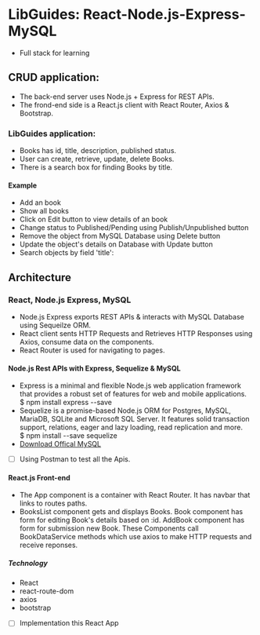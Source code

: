 # LibGuides: React-Node.js-Express-MySQL
- Full stack for learning 
## CRUD application: 
- The back-end server uses Node.js + Express for REST APIs.
- The frond-end side is a React.js client with React Router, Axios & Bootstrap. 
### LibGuides application:
- Books has id, title, description, published status.
- User can create, retrieve, update, delete Books.
- There is a search box for finding Books by title. 
#### Example
- Add an book
- Show all books
- Click on Edit button to view details of an book
- Change status to Published/Pending using Publish/Unpublished button
- Remove the object from MySQL Database using Delete button
- Update the object's details on Database with Update button
- Search objects by field 'title':
## Architecture
### React, Node.js Express, MySQL
- Node.js Express exports REST APIs & interacts with MySQL Database using Sequeilze ORM.
- React client sents HTTP Requests and Retrieves HTTP Responses using Axios, consume data on the components. 
- React Router is used for navigating to pages.  
#### Node.js Rest APIs with Express, Sequelize & MySQL
- Express is a minimal and flexible Node.js web application framework that provides a robust set of features for web and mobile applications. <br /> 
$ npm install express --save 
- Sequelize is a promise-based Node.js ORM for Postgres, MySQL, MariaDB, SQLite and Microsoft SQL Server. It features solid transaction support, relations, eager and lazy loading, read replication and more. <br /> 
$ npm install --save sequelize
- [Download Offical MySQL](https://dev.mysql.com/doc/refman/5.7/en/installing.html)
- [ ] Using Postman to test all the Apis. 

#### React.js Front-end
- The App component is a container with React Router. It has navbar that links to routes paths. 
- BooksList component gets and displays Books. Book component has form for editing Book's details based on :id. AddBook component has form for submission new Book. These Components call BookDataService methods which use axios to make HTTP requests and receive reponses.  
##### Technology
- React 
- react-route-dom 
- axios 
- bootstrap
- [ ] Implementation this React App

